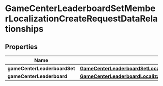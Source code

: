 

# GameCenterLeaderboardSetMemberLocalizationCreateRequestDataRelationships


## Properties

| Name | Type | Description | Notes |
|------------ | ------------- | ------------- | -------------|
|**gameCenterLeaderboardSet** | [**GameCenterLeaderboardSetLocalizationCreateRequestDataRelationshipsGameCenterLeaderboardSet**](GameCenterLeaderboardSetLocalizationCreateRequestDataRelationshipsGameCenterLeaderboardSet.md) |  |  |
|**gameCenterLeaderboard** | [**GameCenterLeaderboardLocalizationCreateRequestDataRelationshipsGameCenterLeaderboard**](GameCenterLeaderboardLocalizationCreateRequestDataRelationshipsGameCenterLeaderboard.md) |  |  |



